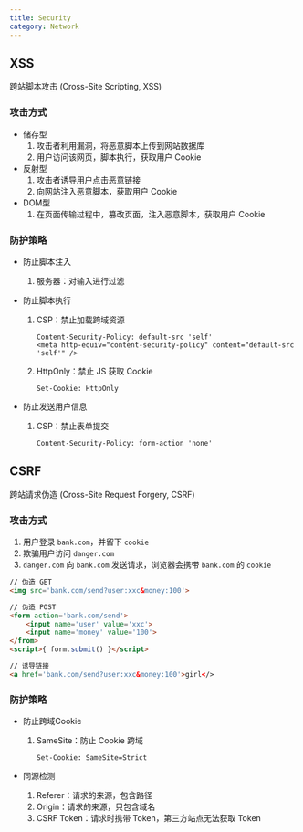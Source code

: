 ```yaml
---
title: Security
category: Network
---
```


## XSS

跨站脚本攻击 (Cross-Site Scripting, XSS)

### 攻击方式

- 储存型
  1. 攻击者利用漏洞，将恶意脚本上传到网站数据库
  2. 用户访问该网页，脚本执行，获取用户 Cookie
- 反射型
  1. 攻击者诱导用户点击恶意链接
  2. 向网站注入恶意脚本，获取用户 Cookie
- DOM型
  1. 在页面传输过程中，篡改页面，注入恶意脚本，获取用户 Cookie

### 防护策略

- 防止脚本注入
  1. 服务器：对输入进行过滤

- 防止脚本执行
  1. CSP：禁止加载跨域资源

     ```http
     Content-Security-Policy: default-src 'self'
     <meta http-equiv="content-security-policy" content="default-src 'self'" />
     ```

  2. HttpOnly：禁止 JS 获取 Cookie

     ```http
     Set-Cookie: HttpOnly
     ```

- 防止发送用户信息
  1. CSP：禁止表单提交

     ```http
     Content-Security-Policy: form-action 'none'
     ```

## CSRF

跨站请求伪造 (Cross-Site Request Forgery, CSRF)

### 攻击方式

1. 用户登录 `bank.com`，并留下 `cookie`
2. 欺骗用户访问 `danger.com`
3. `danger.com` 向 `bank.com` 发送请求，浏览器会携带 `bank.com` 的 `cookie`

```html
// 伪造 GET
<img src='bank.com/send?user:xxc&money:100'>

// 伪造 POST
<form action='bank.com/send'>
	<input name='user' value='xxc'>
	<input name='money' value='100'>
</from>
<script>{ form.submit() }</script>

// 诱导链接
<a href='bank.com/send?user:xxc&money:100'>girl</>
```

### 防护策略

- 防止跨域Cookie
  1. SameSite：防止 Cookie 跨域

     ```http
     Set-Cookie: SameSite=Strict
     ```

- 同源检测
  1. Referer：请求的来源，包含路径
  2. Origin：请求的来源，只包含域名
  3. CSRF Token：请求时携带 Token，第三方站点无法获取 Token

